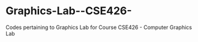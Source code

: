 # Graphics-Lab--CSE426-
 Codes pertaining to Graphics Lab for Course CSE426 - Computer Graphics Lab
